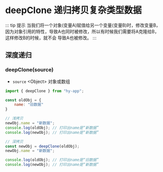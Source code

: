 # deepClone 递归拷贝复杂类型数据

::: tip 提示
当我们将一个对象(变量A)赋值给另一个变量(变量B)时，修改变量B，因为对象引用的特性，导致A也同时被修改，所以有时候我们需要将A克隆给B，这样修改B的时候，就不会 导致A也被修改。
:::


## 深度递归
### deepClone(source)
- `source` \<Object> 对象或数组
```javascript
import { deepClone } from "hy-app";

const oldObj = {
    name: "旧数据"
}

// 浅拷贝
newObj.name = "新数据";
console.log(oldObj); // 打印出name是“新数据”
console.log(newObj); // 打印出name是“新数据”

// 深拷贝
const newObj = deepClone(oldObj);
newObj.name = "新数据";

console.log(oldObj); // 打印出name是“旧数据”
console.log(newObj); // 打印出name是“新数据”
```